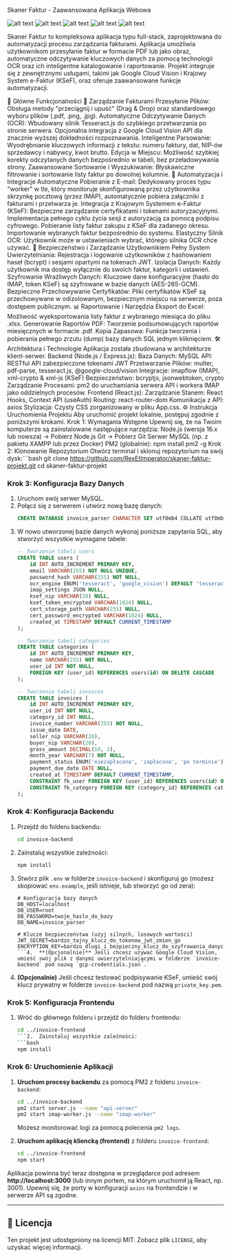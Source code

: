 Skaner Faktur - Zaawansowana Aplikacja Webowa

![alt text](https://img.shields.io/badge/license-MIT-blue.svg)
![alt text](https://img.shields.io/badge/React-18.2.0-61DAFB?logo=react)
![alt text](https://img.shields.io/badge/Node.js-18.x-339933?logo=node.js)
![alt text](https://img.shields.io/badge/MySQL-8.0-4479A1?logo=mysql)
![alt text](https://img.shields.io/badge/Express.js-4.18.2-000000?logo=express)

Skaner Faktur to kompleksowa aplikacja typu full-stack, zaprojektowana do automatyzacji procesu zarządzania fakturami. Aplikacja umożliwia użytkownikom przesyłanie faktur w formacie PDF lub jako obraz, automatyczne odczytywanie kluczowych danych za pomocą technologii OCR oraz ich inteligentne katalogowanie i raportowanie. Projekt integruje się z zewnętrznymi usługami, takimi jak Google Cloud Vision i Krajowy System e-Faktur (KSeF), oraz oferuje zaawansowane funkcje automatyzacji.
<!-- Możesz tu wstawić zrzut ekranu aplikacji -->
🚀 Główne Funkcjonalności
📂 Zarządzanie Fakturami
Przesyłanie Plików: Obsługa metody "przeciągnij i upuść" (Drag & Drop) oraz standardowego wyboru plików (.pdf, .png, .jpg).
Automatyczne Odczytywanie Danych (OCR):
Wbudowany silnik Tesseract.js do szybkiego przetwarzania po stronie serwera.
Opcjonalna integracja z Google Cloud Vision API dla znacznie wyższej dokładności rozpoznawania.
Inteligentne Parsowanie: Wyodrębnianie kluczowych informacji z tekstu: numeru faktury, dat, NIP-ów sprzedawcy i nabywcy, kwot brutto.
Edycja w Miejscu: Możliwość szybkiej korekty odczytanych danych bezpośrednio w tabeli, bez przeładowywania strony.
Zaawansowane Sortowanie i Wyszukiwanie: Błyskawiczne filtrowanie i sortowanie listy faktur po dowolnej kolumnie.
🔌 Automatyzacja i Integracje
Automatyczne Pobieranie z E-mail: Dedykowany proces typu "worker" w tle, który monitoruje skonfigurowaną przez użytkownika skrzynkę pocztową (przez IMAP), automatycznie pobiera załączniki z fakturami i przetwarza je.
Integracja z Krajowym Systemem e-Faktur (KSeF):
Bezpieczne zarządzanie certyfikatami i tokenami autoryzacyjnymi.
Implementacja pełnego cyklu życia sesji z autoryzacją za pomocą podpisu cyfrowego.
Pobieranie listy faktur zakupu z KSeF dla zadanego okresu.
Importowanie wybranych faktur bezpośrednio do systemu.
Elastyczny Silnik OCR: Użytkownik może w ustawieniach wybrać, którego silnika OCR chce używać.
🔐 Bezpieczeństwo i Zarządzanie Użytkownikiem
Pełny System Uwierzytelniania: Rejestracja i logowanie użytkowników z hashowaniem haseł (bcrypt) i sesjami opartymi na tokenach JWT.
Izolacja Danych: Każdy użytkownik ma dostęp wyłącznie do swoich faktur, kategorii i ustawień.
Szyfrowanie Wrażliwych Danych: Kluczowe dane konfiguracyjne (hasło do IMAP, token KSeF) są szyfrowane w bazie danych (AES-265-GCM).
Bezpieczne Przechowywanie Certyfikatów: Pliki certyfikatów KSeF są przechowywane w odizolowanym, bezpiecznym miejscu na serwerze, poza dostępem publicznym.
📊 Raportowanie i Narzędzia
Eksport do Excel: Możliwość wyeksportowania listy faktur z wybranego miesiąca do pliku .xlsx.
Generowanie Raportów PDF: Tworzenie podsumowujących raportów miesięcznych w formacie .pdf.
Kopia Zapasowa: Funkcja tworzenia i pobierania pełnego zrzutu (dump) bazy danych SQL jednym kliknięciem.
🛠️ Architektura i Technologie
Aplikacja została zbudowana w architekturze klient-serwer.
Backend (Node.js / Express.js):
Baza Danych: MySQL
API: RESTful API zabezpieczone tokenami JWT
Przetwarzanie Plików: multer, pdf-parse, tesseract.js, @google-cloud/vision
Integracje: imapflow (IMAP), xml-crypto & xml-js (KSeF)
Bezpieczeństwo: bcryptjs, jsonwebtoken, crypto
Zarządzanie Procesami: pm2 do uruchamiania serwera API i workera IMAP jako oddzielnych procesów.
Frontend (React.js):
Zarządzanie Stanem: React Hooks, Context API (useAuth)
Routing: react-router-dom
Komunikacja z API: axios
Stylizacja: Czysty CSS zorganizowany w pliku App.css.
⚙️ Instrukcja Uruchomienia Projektu
Aby uruchomić projekt lokalnie, postępuj zgodnie z poniższymi krokami.
Krok 1: Wymagania Wstępne
Upewnij się, że na Twoim komputerze są zainstalowane następujące narzędzia:
Node.js (wersja 16.x lub nowsza) -> Pobierz Node.js
Git -> Pobierz Git
Serwer MySQL (np. z pakietu XAMPP lub przez Docker)
PM2 (globalnie): npm install pm2 -g
Krok 2: Klonowanie Repozytorium
Otwórz terminal i sklonuj repozytorium na swój dysk:```bash
git clone https://github.com/RexEtImperator/skaner-faktur-projekt.git
cd skaner-faktur-projekt

### Krok 3: Konfiguracja Bazy Danych

1.  Uruchom swój serwer MySQL.
2.  Połącz się z serwerem i utwórz nową bazę danych:
    ```sql
    CREATE DATABASE invoice_parser CHARACTER SET utf8mb4 COLLATE utf8mb4_unicode_ci;
    ```
3.  W nowo utworzonej bazie danych wykonaj poniższe zapytania SQL, aby stworzyć wszystkie wymagane tabele:
    ```sql
    -- Tworzenie tabeli users
    CREATE TABLE users (
        id INT AUTO_INCREMENT PRIMARY KEY,
        email VARCHAR(255) NOT NULL UNIQUE,
        password_hash VARCHAR(255) NOT NULL,
        ocr_engine ENUM('tesseract', 'google_vision') DEFAULT 'tesseract',
        imap_settings JSON NULL,
        ksef_nip VARCHAR(20) NULL,
        ksef_token_encrypted VARCHAR(1024) NULL,
        cert_storage_path VARCHAR(255) NULL,
        cert_password_encrypted VARCHAR(1024) NULL,
        created_at TIMESTAMP DEFAULT CURRENT_TIMESTAMP
    );

    -- Tworzenie tabeli categories
    CREATE TABLE categories (
        id INT AUTO_INCREMENT PRIMARY KEY,
        name VARCHAR(255) NOT NULL,
        user_id INT NOT NULL,
        FOREIGN KEY (user_id) REFERENCES users(id) ON DELETE CASCADE
    );

    -- Tworzenie tabeli invoices
    CREATE TABLE invoices (
        id INT AUTO_INCREMENT PRIMARY KEY,
        user_id INT NOT NULL,
        category_id INT NULL,
        invoice_number VARCHAR(255) NOT NULL,
        issue_date DATE,
        seller_nip VARCHAR(20),
        buyer_nip VARCHAR(20),
        gross_amount DECIMAL(10, 2),
        month_year VARCHAR(7) NOT NULL,
        payment_status ENUM('niezapłacona', 'zapłacona', 'po terminie') NOT NULL DEFAULT 'niezapłacona',
        payment_due_date DATE NULL,
        created_at TIMESTAMP DEFAULT CURRENT_TIMESTAMP,
        CONSTRAINT fk_user FOREIGN KEY (user_id) REFERENCES users(id) ON DELETE CASCADE,
        CONSTRAINT fk_category FOREIGN KEY (category_id) REFERENCES categories(id) ON DELETE SET NULL
    );
    ```

### Krok 4: Konfiguracja Backendu

1.  Przejdź do folderu backendu:
    ```bash
    cd invoice-backend
    ```
2.  Zainstaluj wszystkie zależności:
    ```bash
    npm install
    ```
3.  Stwórz plik `.env` w folderze `invoice-backend` i skonfiguruj go (możesz skopiować `env.example`, jeśli istnieje, lub stworzyć go od zera):
    ```env
    # Konfiguracja bazy danych
    DB_HOST=localhost
    DB_USER=root
    DB_PASSWORD=twoje_haslo_do_bazy
    DB_NAME=invoice_parser

    # Klucze bezpieczeństwa (użyj silnych, losowych wartości)
    JWT_SECRET=bardzo_tajny_klucz_do_tokenow_jwt_zmien_go
    ENCRYPTION_KEY=bardzo_dlugi_i_bezpieczny_klucz_do_szyfrowania_danych_tez_go_zmien
    ```4.  **(Opcjonalnie)** Jeśli chcesz używać Google Cloud Vision, umieść swój plik z danymi uwierzytelniającymi w folderze `invoice-backend` pod nazwą `gcp-credentials.json`.
5.  **(Opcjonalnie)** Jeśli chcesz testować podpisywanie KSeF, umieść swój klucz prywatny w folderze `invoice-backend` pod nazwą `private_key.pem`.

### Krok 5: Konfiguracja Frontendu

1.  Wróć do głównego folderu i przejdź do folderu frontendu:
    ```bash
    cd ../invoice-frontend
    ```2.  Zainstaluj wszystkie zależności:
    ```bash
    npm install
    ```

### Krok 6: Uruchomienie Aplikacji

1.  **Uruchom procesy backendu** za pomocą PM2 z folderu `invoice-backend`:
    ```bash
    cd ../invoice-backend
    pm2 start server.js --name "api-server"
    pm2 start imap-worker.js --name "imap-worker"
    ```
    Możesz monitorować logi za pomocą polecenia `pm2 logs`.

2.  **Uruchom aplikację kliencką (frontend)** z folderu `invoice-frontend`:
    ```bash
    cd ../invoice-frontend
    npm start
    ```

Aplikacja powinna być teraz dostępna w przeglądarce pod adresem **http://localhost:3000** (lub innym portem, na którym uruchomił ją React, np. 3001). Upewnij się, że porty w konfiguracji `axios` na frontendzie i w serwerze API są zgodne.

---

## 📜 Licencja

Ten projekt jest udostępniony na licencji MIT. Zobacz plik `LICENSE`, aby uzyskać więcej informacji.
